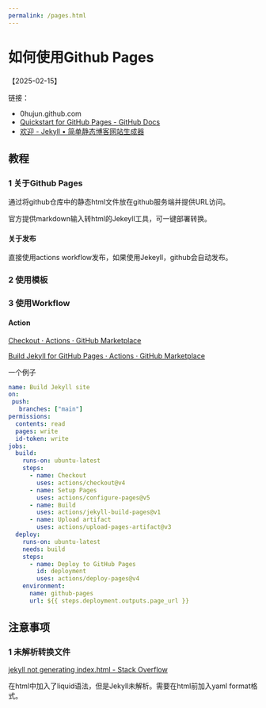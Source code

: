 ```yaml
---
permalink: /pages.html
---
```




# 如何使用Github Pages

【2025-02-15】

链接：

* 0hujun.github.com
* [Quickstart for GitHub Pages - GitHub Docs](https://docs.github.com/en/pages/quickstart)
* [欢迎 - Jekyll • 简单静态博客网站生成器](https://jekyllcn.com/docs/home/)

## 教程

### 1 关于Github Pages

通过将github仓库中的静态html文件放在github服务端并提供URL访问。

官方提供markdown输入转html的Jekeyll工具，可一键部署转换。

#### 关于发布

直接使用actions workflow发布，如果使用Jekeyll，github会自动发布。

### 2 使用模板



### 3 使用Workflow

#### Action

[Checkout · Actions · GitHub Marketplace](https://github.com/marketplace/actions/checkout)

[Build Jekyll for GitHub Pages · Actions · GitHub Marketplace](https://github.com/marketplace/actions/build-jekyll-for-github-pages)

一个例子

```yaml
name: Build Jekyll site
on:
 push:
   branches: ["main"]
permissions:
  contents: read
  pages: write
  id-token: write
jobs:
  build:
    runs-on: ubuntu-latest
    steps:
      - name: Checkout
        uses: actions/checkout@v4
      - name: Setup Pages
        uses: actions/configure-pages@v5
      - name: Build
        uses: actions/jekyll-build-pages@v1
      - name: Upload artifact
        uses: actions/upload-pages-artifact@v3
  deploy:
    runs-on: ubuntu-latest
    needs: build
    steps:
      - name: Deploy to GitHub Pages
        id: deployment
        uses: actions/deploy-pages@v4
    environment:
      name: github-pages
      url: ${{ steps.deployment.outputs.page_url }}
```

## 注意事项

### 1 未解析转换文件

[jekyll not generating index.html - Stack Overflow](https://stackoverflow.com/questions/26314435/jekyll-not-generating-index-html)

在html中加入了liquid语法，但是Jekyll未解析。需要在html前加入yaml format格式。

